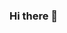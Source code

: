 ### Hi there 👋

<!--
**Sameerkash/Sameerkash** is a ✨ _special_ ✨ repository because its `README.md` (this file) appears on your GitHub profile.


A 3rd year CSE Graduate currently expolring the amazing tools to build fullstack apps. Flutter Devloper Intern. Hoping to Contribute to amazing frameworks like fluter soon.
Love Open Soruce, GSSoC '20 Campus Ambassdor. I have a few ambitious projects on my mind and hope to implment soon. 

### Tech I'm familiar with 
Flutter 💙 Node ⚡ MongoDB 


- 🔭 I’m currently working on a Grpahql Server based on nexus-prisma
- 🌱 I’m currently learning Deno, Nest.js and other ways to build servers 
- 👯 I’m looking to collaborate on amazing Flutter or Node projects. 
- 🤔 I’m looking for help with [Focus ⚡] (https://github.com/Sameerkash/Focus) A minimalist android launcher 
- 💬 Ask me about anything, I'm up for a chat 
- 📫 How to reach me: [@sameeerkashyap] (https://twitter.com/Sameeerkashyap) I'm probably addicted to twitter.
- 😄 Pronouns: he/him


